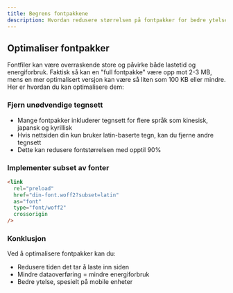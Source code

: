 ```yaml
---
title: Begrens fontpakkene
description: Hvordan redusere størrelsen på fontpakker for bedre ytelse
---
```


## Optimaliser fontpakker

Fontfiler kan være overraskende store og påvirke både lastetid og energiforbruk. Faktisk så kan en "full fontpakke" være opp mot 2-3 MB, mens en mer optimalisert versjon kan være så liten som 100 KB eller mindre. Her er hvordan du kan optimalisere dem:

### Fjern unødvendige tegnsett

- Mange fontpakker inkluderer tegnsett for flere språk som kinesisk, japansk og kyrillisk
- Hvis nettsiden din kun bruker latin-baserte tegn, kan du fjerne andre tegnsett
- Dette kan redusere fontstørrelsen med opptil 90%

### Implementer subset av fonter

```html
<link
  rel="preload"
  href="din-font.woff2?subset=latin"
  as="font"
  type="font/woff2"
  crossorigin
/>
```

### Konklusjon

Ved å optimalisere fontpakker kan du:

- Redusere tiden det tar å laste inn siden
- Mindre dataoverføring = mindre energiforbruk
- Bedre ytelse, spesielt på mobile enheter
